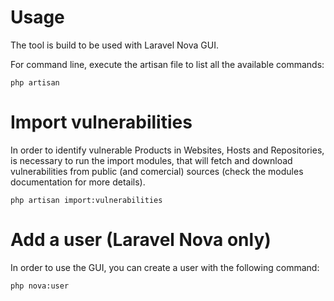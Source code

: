 # Usage

The tool is build to be used with Laravel Nova GUI.

For command line, execute the artisan file to list all the available commands:
```
php artisan
```

# Import vulnerabilities

In order to identify vulnerable Products in Websites, Hosts and Repositories, is necessary to run the import modules, that will fetch and download vulnerabilities from public (and comercial) sources (check the modules documentation for more details).

```
php artisan import:vulnerabilities
```

# Add a user (Laravel Nova only)

In order to use the GUI, you can create a user with the following command:

```
php nova:user
```